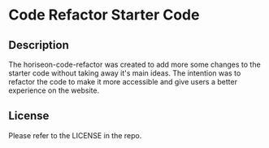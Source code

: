 # Code Refactor Starter Code

## Description

The horiseon-code-refactor was created to add more some changes to the starter code without taking away it's main ideas.
The intention was to refactor the code to make it more accessible and give users a better experience on the website.

## License

Please refer to the LICENSE in the repo.